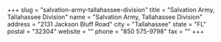+++
slug = "salvation-army-tallahassee-division"
title = "Salvation Army, Tallahassee Division"
name = "Salvation Army, Tallahassee Division"
address = "2131 Jackson Bluff Road"
city = "Tallahassee"
state = "FL"
postal = "32304"
website = ""
phone = "850 575-9798"
fax = ""
+++
